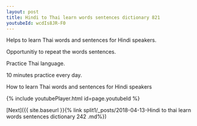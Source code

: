 ```yaml
---
layout: post
title: Hindi to Thai learn words sentences dictionary 821 
youtubeId: wcdIs8JR-F0
---
```

 
 
Helps to learn Thai words and sentences for Hindi speakers.

Opportunitiy to repeat the words sentences. 

Practice Thai language. 
 
10 minutes practice every day. 
 
How to learn Thai words and sentences for Hindi speakers 
 
{% include youtubePlayer.html id=page.youtubeId %}
 
 
[Next]({{ site.baseurl }}{% link  split1/_posts/2018-04-13-Hindi to thai learn words sentences dictionary 242 .md%})
 
